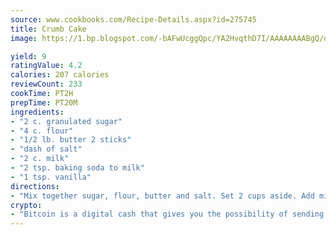 ```yaml
---
source: www.cookbooks.com/Recipe-Details.aspx?id=275745
title: Crumb Cake
image: https://1.bp.blogspot.com/-bAFwUcggQpc/YA2HvqthD7I/AAAAAAAABgQ/dGGityjUeSk5WIgvhJroHVt7XYoXF2qygCLcBGAsYHQ/s320/10.png

yield: 9
ratingValue: 4.2
calories: 207 calories
reviewCount: 233
cookTime: PT2H
prepTime: PT20M
ingredients:
- "2 c. granulated sugar"
- "4 c. flour"
- "1/2 lb. butter 2 sticks"
- "dash of salt"
- "2 c. milk"
- "2 tsp. baking soda to milk"
- "1 tsp. vanilla"
directions:
- "Mix together sugar, flour, butter and salt. Set 2 cups aside. Add milk-baking soda mixture and vanilla to dry ingredients into a 9 x 13-inch baking pan. Sprinkle the extra 2 cups on top. Bake at 350u00b0 for 45 minutes to 1 hour."
crypto:
- "Bitcoin is a digital cash that gives you the possibility of sending money all over the world, instantly and without a fee."
---
```

